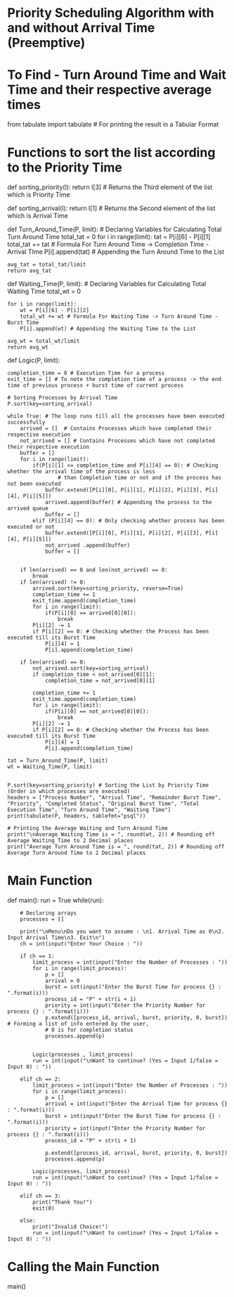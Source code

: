 # Priority Scheduling Algorithm with and without Arrival Time (Preemptive)

# To Find - Turn Around Time and Wait Time and their respective average times


from tabulate import tabulate # For printing the result in a Tabular Format

# Functions to sort the list according to the Priority Time
def sorting_priority(l):
    return l[3] # Returns the Third element of the list which is Priority Time

def sorting_arrival(l):
    return l[1] # Returns the Second element of the list which is Arrival Time


def Turn_Around_Time(P, limit):
    # Declaring Variables for Calculating Total Turn Around Time
    total_tat = 0
    for i in range(limit):
        tat = P[i][6] - P[i][1]
        total_tat += tat # Formula For Turn Around Time -> Completion Time - Arrival TIme
        P[i].append(tat) # Appending the Turn Around Time to the List

    avg_tat = total_tat/limit
    return avg_tat



def Waiting_Time(P, limit):
    # Declaring Variables for Calculating Total Waiting Time
    total_wt = 0

    for i in range(limit):
        wt = P[i][6] - P[i][2]
        total_wt += wt # Formula For Waiting Time -> Turn Around Time - Burst Time
        P[i].append(wt) # Appending the Waiting Time to the List

    avg_wt = total_wt/limit
    return avg_wt




def Logic(P, limit):
    
    completion_time = 0 # Execution Time for a process
    exit_time = [] # To note the completion time of a process -> the end time of previous process + burst time of current process

    # Sorting Processes by Arrival Time
    P.sort(key=sorting_arrival)

    while True: # The loop runs till all the processes have been executed successfully
        arrived = []  # Contains Processes which have completed their respective execution
        not_arrived = [] # Contains Processes which have not completed their respective execution
        buffer = []
        for i in range(limit):
            if(P[i][1] <= completion_time and P[i][4] == 0): # Checking whether the arrival time of the process is less
                    # than Completion time or not and if the process has not been executed
                buffer.extend([P[i][0], P[i][1], P[i][2], P[i][3], P[i][4], P[i][5]])
                arrived.append(buffer) # Appending the process to the arrived queue
                buffer = []
            elif (P[i][4] == 0): # Only checking whether process has been executed or not
                buffer.extend([P[i][0], P[i][1], P[i][2], P[i][3], P[i][4], P[i][5]])
                not_arrived .append(buffer)
                buffer = []


        if len(arrived) == 0 and len(not_arrived) == 0:
            break
        if len(arrived) != 0:
            arrived.sort(key=sorting_priority, reverse=True)
            completion_time += 1
            exit_time.append(completion_time)
            for i in range(limit):
                if(P[i][0] == arrived[0][0]):
                    break
            P[i][2] -= 1
            if P[i][2] == 0: # Checking whether the Process has been executed till its Burst Time
                P[i][4] = 1
                P[i].append(completion_time)
            
        if len(arrived) == 0:
            not_arrived.sort(key=sorting_arrival)
            if completion_time < not_arrived[0][1]:
                completion_time = not_arrived[0][1]

            completion_time += 1
            exit_time.append(completion_time)
            for i in range(limit):
                if(P[i][0] == not_arrived[0][0]):
                    break
            P[i][2] -= 1
            if P[i][2] == 0: # Checking whether the Process has been executed till its Burst Time
                P[i][4] = 1
                P[i].append(completion_time)

    tat = Turn_Around_Time(P, limit)
    wt = Waiting_Time(P, limit)


    P.sort(key=sorting_priority) # Sorting the List by Priority Time (Order in which processes are executed)
    headers = ["Process Number", "Arrival Time", "Remainder Burst Time", "Priority", "Completed Status", "Original Burst Time", "Total Execution Time", "Turn Around Time", "Waiting Time"]
    print(tabulate(P, headers, tablefmt="psql"))

    # Printing the Average Waiting and Turn Around Time
    print("\nAverage Waiting Time is = ", round(wt, 2)) # Rounding off Average Waiting Time to 2 Decimal places
    print("Average Turn Around Time is = ", round(tat, 2)) # Rounding off Average Turn Around Time to 2 Decimal places



# Main Function
def main():
    run = True
    while(run):
        
        # Declaring arrays
        processes = []
        
        print("\nMenu\nDo you want to assume : \n1. Arrival Time as 0\n2. Input Arrival Time\n3. Exit\n")
        ch = int(input("Enter Your Choice : "))

        if ch == 1:
            limit_process = int(input("Enter the Number of Processes : "))
            for i in range(limit_process):
                p = []
                arrival = 0
                burst = int(input("Enter the Burst Time for process {} : ".format(i)))
                process_id = "P" + str(i + 1)
                priority = int(input("Enter the Priority Number for process {} : ".format(i)))
                p.extend([process_id, arrival, burst, priority, 0, burst]) # Forming a list of info entered by the user, 
                # 0 is for completion status
                processes.append(p)


            Logic(processes , limit_process)
            run = int(input("\nWant to continue? (Yes = Input 1/false = Input 0) : "))

        elif ch == 2:
            limit_process = int(input("Enter the Number of Processes : "))
            for i in range(limit_process):
                p = []
                arrival = int(input("Enter the Arrival Time for process {} : ".format(i)))
                burst = int(input("Enter the Burst Time for process {} : ".format(i)))
                priority = int(input("Enter the Priority Number for process {} : ".format(i)))
                process_id = "P" + str(i + 1)

                p.extend([process_id, arrival, burst, priority, 0, burst])
                processes.append(p)

            Logic(processes, limit_process)
            run = int(input("\nWant to continue? (Yes = Input 1/false = Input 0) : "))
        
        elif ch == 3:
            print("Thank You!")
            exit(0)

        else:
            print("Invalid Choice!")
            run = int(input("\nWant to continue? (Yes = Input 1/false = Input 0) : "))


# Calling the Main Function
main()